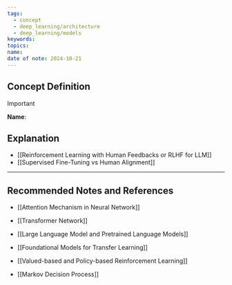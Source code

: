 ```yaml
---
tags:
  - concept
  - deep_learning/architecture
  - deep_learning/models
keywords: 
topics: 
name: 
date of note: 2024-10-21
---
```


## Concept Definition

>[!important]
>**Name**: 



## Explanation


- [[Reinforcement Learning with Human Feedbacks or RLHF for LLM]]
- [[Supervised Fine-Tuning vs Human Alignment]]


-----------
##  Recommended Notes and References


- [[Attention Mechanism in Neural Network]]
- [[Transformer Network]]
- [[Large Language Model and Pretrained Language Models]]
- [[Foundational Models for Transfer Learning]]


- [[Valued-based and Policy-based Reinforcement Learning]]
- [[Markov Decision Process]]